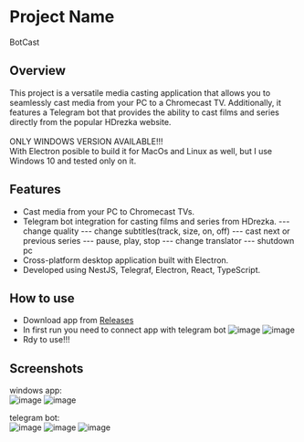 # Project Name

BotCast

## Overview

This project is a versatile media casting application that allows you to seamlessly cast media from your PC to a Chromecast TV. Additionally, it features a Telegram bot that provides the ability to cast films and series directly from the popular HDrezka website.
<br><br>
ONLY WINDOWS VERSION AVAILABLE!!!<br>
With Electron posible to build it for MacOs and Linux as well, but I use Windows 10 and tested only on it.

## Features

- Cast media from your PC to Chromecast TVs.
- Telegram bot integration for casting films and series from HDrezka.
--- change quality
--- change subtitles(track, size, on, off)
--- cast next or previous series
--- pause, play, stop
--- change translator
--- shutdown pc
- Cross-platform desktop application built with Electron.
- Developed using NestJS, Telegraf, Electron, React, TypeScript.

## How to use
- Download app from [Releases](https://github.com/oleh-mukoyed/bot_cast/releases/latest)
- In first run you need to connect app with telegram bot
![image](https://github.com/oleh-mukoyed/bot_cast/assets/8282733/d2c1de30-d248-4bb3-828d-5a92df3f45cc)
![image](https://github.com/oleh-mukoyed/bot_cast/assets/8282733/c13c13ff-bf3a-43fb-a5ea-033c408d3792)
- Rdy to use!!!



## Screenshots
windows app:<br>
![image](https://github.com/oleh-mukoyed/bot_cast/assets/8282733/de2a49a5-7501-43e6-ba80-ed6eb9b2214f)
![image](https://github.com/oleh-mukoyed/bot_cast/assets/8282733/5514769c-8bbd-4e14-98f0-ea843799eeee)

telegram bot:<br>
![image](https://github.com/oleh-mukoyed/bot_cast/assets/8282733/9eb84858-6802-47fa-8b0d-b9ae6edc1c01)
![image](https://github.com/oleh-mukoyed/bot_cast/assets/8282733/9656fe4a-b3de-4aad-beba-170b91974b2d)
![image](https://github.com/oleh-mukoyed/bot_cast/assets/8282733/4207ce69-ec75-4865-baf9-17ede4a61aa8)

